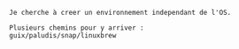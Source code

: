       Je cherche à creer un environnement independant de l'OS.

      Plusieurs chemins pour y arriver :
      guix/paludis/snap/linuxbrew
